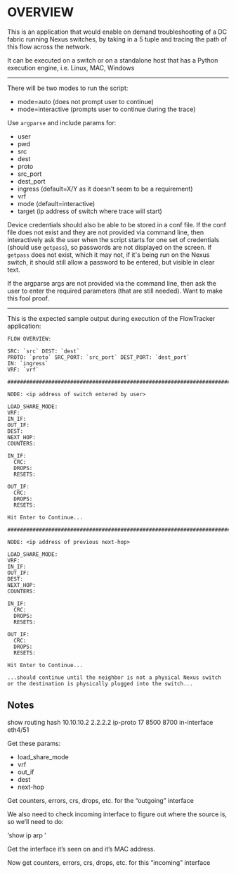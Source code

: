 # OVERVIEW

This is an application that would enable on demand troubleshooting of a DC fabric running Nexus switches, by taking in a 5 tuple and tracing the path of this flow across the network. 

It can be executed on a switch or on a standalone host that has a Python execution engine, i.e. Linux, MAC, Windows

----

There will be two modes to run the script:

* mode=auto (does not prompt user to continue)
* mode=interactive (prompts user to continue during the trace)

Use `argparse` and include params for:

* user
* pwd
* src
* dest
* proto
* src_port
* dest_port
* ingress (default=X/Y as it doesn't seem to be a requirement)
* vrf
* mode (default=interactive)
* target (ip address of switch where trace will start)

Device credentials should also be able to be stored in a conf file.  If the conf file does not exist and they are not provided via command line, then interactively ask the user when the script starts for one set of credentials (should use `getpass`), so passwords are not displayed on the screen.  If `getpass` does not exist, which it may not, if it's being run on the Nexus switch, it should still allow a password to be entered, but visible in clear text.

If the argparse args are not provided via the command line, then ask the user to enter the required parameters (that are still needed).  Want to make this fool proof.

---

This is the expected sample output during execution of the FlowTracker application:

```
FLOW OVERVIEW:

SRC: `src` DEST: `dest` 
PROTO: `proto` SRC_PORT: `src_port` DEST_PORT: `dest_port` 
IN: `ingress` 
VRF: `vrf`

#############################################################################

NODE: <ip address of switch entered by user>

LOAD_SHARE_MODE:
VRF:
IN_IF:
OUT_IF:
DEST:
NEXT_HOP:
COUNTERS:

IN_IF:
  CRC:
  DROPS:
  RESETS:

OUT_IF:
  CRC:
  DROPS:
  RESETS:

Hit Enter to Continue...

#############################################################################

NODE: <ip address of previous next-hop>

LOAD_SHARE_MODE:
VRF:
IN_IF:
OUT_IF:
DEST:
NEXT_HOP:
COUNTERS:

IN_IF:
  CRC:
  DROPS:
  RESETS:

OUT_IF:
  CRC:
  DROPS:
  RESETS:

Hit Enter to Continue...

...should continue until the neighbor is not a physical Nexus switch or the destination is physically plugged into the switch...

```


## Notes

show routing hash 10.10.10.2 2.2.2.2 ip-proto 17 8500 8700 in-interface eth4/51

Get these params:
-   load_share_mode
-   vrf
-   out_if
-   dest
-   next-hop

Get counters, errors, crs, drops, etc. for the “outgoing” interface

We also need to check incoming interface to figure out where the source is, so we’ll need to do: 

‘show ip arp <src>’

Get the interface it’s seen on and it’s MAC address.

Now get counters, errors, crs, drops, etc. for this “incoming” interface
